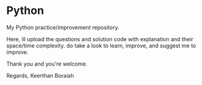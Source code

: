 # Python
My Python practice/improvement repository.


Here, ill upload the questions and solution code with explanation and their space/time complexity. do take a look to learn, improve, and suggest me to improve. 

Thank you and you're welcome.

Regards,
Keerthan Boraiah
